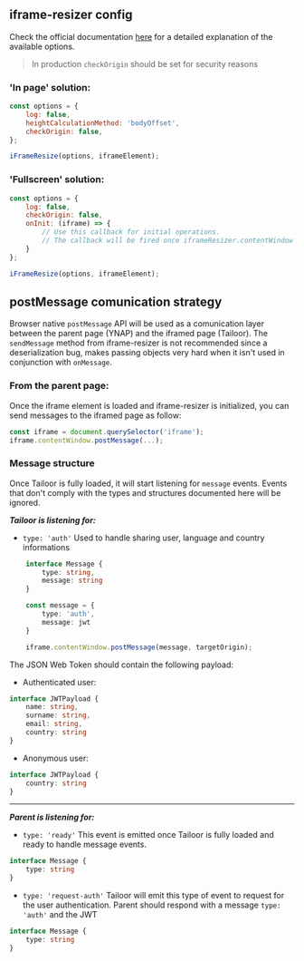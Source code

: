 ## iframe-resizer config
Check the official documentation [here](https://github.com/davidjbradshaw/iframe-resizer) for a detailed explanation of the available options.

>In production `checkOrigin` should be set for security reasons

### 'In page' solution:
```js
const options = {
	log: false,
	heightCalculationMethod: 'bodyOffset',
	checkOrigin: false,
};

iFrameResize(options, iframeElement);
```

### 'Fullscreen' solution:
```js
const options = {
	log: false,
	checkOrigin: false,
	onInit: (iframe) => {
		// Use this callback for initial operations.
		// The callback will be fired once iframeResizer.contentWindow has responded to the init message from the parent window
	}
};

iFrameResize(options, iframeElement);
```

## postMessage comunication strategy
Browser native `postMessage` API will be used as a comunication layer between the parent page (YNAP) and the iframed page (Tailoor).
The `sendMessage` method from iframe-resizer is not recommended since a deserialization bug,  makes passing objects very hard when it isn't used in conjunction with `onMessage`.

### From the parent page:
Once the iframe element is loaded and iframe-resizer is initialized, you can send messages to the iframed page as follow:
```js
const iframe = document.querySelector('iframe');
iframe.contentWindow.postMessage(...);
```

### Message structure
Once Tailoor is fully loaded, it will start listening for `message` events. Events that don't comply with the types and structures documented here will be ignored.

***Tailoor is listening for:***
- `type: 'auth'`
	Used to handle sharing user, language and country informations
```ts
	interface Message {
		type: string,
		message: string
	}

	const message = {
		type: 'auth',
		message: jwt
	}

	iframe.contentWindow.postMessage(message, targetOrigin);
```

The JSON Web Token should contain the following payload:
- Authenticated user:
```ts
interface JWTPayload {
	name: string,
	surname: string,
	email: string,
	country: string
}
```
- Anonymous user:
```ts
interface JWTPayload {
	country: string
}
```
---
***Parent is listening for:***
- `type: 'ready'`
	This event is emitted once Tailoor is fully loaded and ready to handle message events.
```ts
interface Message {
	type: string
}
```

- `type: 'request-auth'`
	Tailoor will emit this type of event to request for the user authentication. Parent should respond with a message `type: 'auth'` and the JWT
```ts
interface Message {
	type: string
}
```
